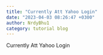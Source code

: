 ```yaml
---
title: "Currently Att Yahoo Login"
date: "2023-04-03 08:26:47 +0300"
author: NrdyBhu1
category: tutorial blog
---
```

Currently Att Yahoo Login
